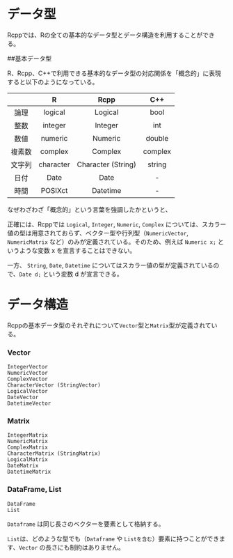 # データ型

Rcppでは、Rの全ての基本的なデータ型とデータ構造を利用することができる。

##基本データ型

R、Rcpp、C++で利用できる基本的なデータ型の対応関係を「概念的」に表現すると以下のようになっている。

||R|Rcpp|C++|
|:---:|:---:|:---:|:---:|
|論理|logical|Logical|bool|
|整数|integer|Integer|int|
|数値|numeric|Numeric|double|
|複素数|complex|Complex|complex|
|文字列|character|Character (String)|string|
|日付|Date|Date|-|
|時間|POSIXct|Datetime|-|
 

なぜわざわざ「概念的」という言葉を強調したかというと、

正確には、Rcppでは `Logical`, `Integer`, `Numeric`, `Complex` については、スカラー値の型は用意されておらず、ベクター型や行列型（`NumericVector`, `NumericMatrix` など）のみが定義されている。そのため、例えば `Numeric x;` というような変数 x を宣言することはできない。


一方、 `String`, `Date`, `Datetime` についてはスカラー値の型が定義されているので、`Date d;` という変数 d が宣言できる。


# データ構造

Rcppの基本データ型のそれぞれについて`Vector`型と`Matrix`型が定義されている。


### Vector

```
IntegerVector
NumericVector
ComplexVector
CharacterVector (StringVector)
LogicalVector
DateVector
DatetimeVector
```

### Matrix

```
IntegerMatrix
NumericMatrix
ComplexMatrix
CharacterMatrix (StringMatrix)
LogicalMatrix
DateMatrix
DatetimeMatrix
```


### DataFrame, List 

```
DataFrame
List
```
`Dataframe` は同じ長さのベクターを要素として格納する。

`List`は、どのような型でも（`Dataframe` や `Listを含む`）要素に持つことができます、`Vector` の長さにも制約はありません。









